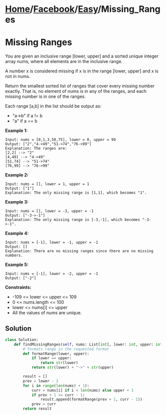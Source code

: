# [Home](./../..)/[Facebook](./..)/[Easy](./)/Missing_Ranges
<h1>Missing Ranges</h1>

<p>
You are given an inclusive range [lower, upper] and a sorted unique integer array nums, where all elements are in the inclusive range.
</p>
<p>
A number x is considered missing if x is in the range [lower, upper] and x is not in nums.
</p>
<p>
Return the smallest sorted list of ranges that cover every missing number exactly. That is, no element of nums is in any of the ranges, and each missing number is in one of the ranges.
</p>
<p>
Each range [a,b] in the list should be output as:
</p>

- "a->b" if a != b
- "a" if a == b

<b>Example 1:</b>

    Input: nums = [0,1,3,50,75], lower = 0, upper = 99
    Output: ["2","4->49","51->74","76->99"]
    Explanation: The ranges are:
    [2,2] --> "2"
    [4,49] --> "4->49"
    [51,74] --> "51->74"
    [76,99] --> "76->99"

<b>Example 2:</b>

    Input: nums = [], lower = 1, upper = 1
    Output: ["1"]
    Explanation: The only missing range is [1,1], which becomes "1".

<b>Example 3:</b>

    Input: nums = [], lower = -3, upper = -1
    Output: ["-3->-1"]
    Explanation: The only missing range is [-3,-1], which becomes "-3->-1".

<b>Example 4:</b>

    Input: nums = [-1], lower = -1, upper = -1
    Output: []
    Explanation: There are no missing ranges since there are no missing numbers.

<b>Example 5:</b>

    Input: nums = [-1], lower = -2, upper = -1
    Output: ["-2"]

<b>Constraints:</b>

- -109 <= lower <= upper <= 109
- 0 <= nums.length <= 100
- lower <= nums[i] <= upper
- All the values of nums are unique.

<h2>Solution</h2>

```python
class Solution:
    def findMissingRanges(self, nums: List[int], lower: int, upper: int) -> List[str]:
        # formats range in the requested format
        def formatRange(lower, upper):
            if lower == upper:
                return str(lower)
            return str(lower) + "->" + str(upper)

        result = []
        prev = lower - 1
        for i in range(len(nums) + 1):
            curr = nums[i] if i < len(nums) else upper + 1
            if prev + 1 <= curr - 1:
                result.append(formatRange(prev + 1, curr - 1))
            prev = curr
        return result
```
